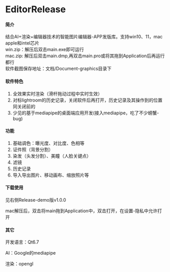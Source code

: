 # EditorRelease
#### 简介
结合AI+渲染+编辑器技术的智能图片编辑器-APP发版库。支持win10、11，mac apple和intel芯片\
win.zip：解压后双击main.exe即可运行\
mac.zip: 解压后双击main.dmp,再双击main.pro或将其拖到Application后再运行都行\
软件截图保存地址：文档/Document-graphics目录下

#### **软件特色**

1. 全效果实时渲染（滑杆拖动过程中实时生效）
2. 对标lightroom的历史记录，关闭软件后再打开，历史记录及其操作到的位置同关闭前的
3. 少见的基于mediapipe的桌面端应用开发(接入mediapipe，吃了不少螃蟹-bug)

#### **功能**

1. 基础调色：曝光度、对比度、色相等 
2. 证件照（背景分割） 
3. 染发（头发分割）、美瞳（人脸关键点）
4. 滤镜
5. 历史记录
6. 导入导出图片、移动画布、缩放照片等
   
#### **下载使用**
见右侧Release-demo版v1.0.0

mac解压后，双击将main拖到Application中，双击打开，在设置-隐私中允许打开

#### 其它

开发语言：Qt6.7

AI：Google的mediapipe

渲染：opengl

